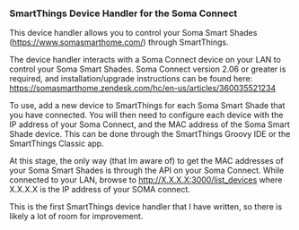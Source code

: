### SmartThings Device Handler for the Soma Connect

This device handler allows you to control your Soma Smart Shades (https://www.somasmarthome.com/) through SmartThings. 

The device handler interacts with a Soma Connect device on your LAN to control your Soma Smart Shades. Soma Connect version 2.06 or greater is required, and installation/upgrade instructions can be found here: https://somasmarthome.zendesk.com/hc/en-us/articles/360035521234

To use, add a new device to SmartThings for each Soma Smart Shade that you have connected. You will then need to configure each device with the IP address of your Soma Connect, and the MAC address of the Soma Smart Shade device. This can be done through the SmartThings Groovy IDE or the SmartThings Classic app. 

At this stage, the only way (that Im aware of) to get the MAC addresses of your Soma Smart Shades is through the API on your Soma Connect. While connected to your LAN, browse to http://X.X.X.X:3000/list_devices where X.X.X.X is the IP address of your SOMA connect.

This is the first SmartThings device handler that I have written, so there is likely a lot of room for improvement. 

